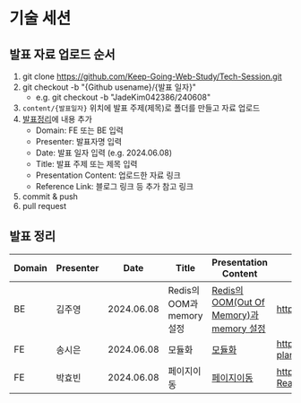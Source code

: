 # 기술 세션

## 발표 자료 업로드 순서

1. git clone https://github.com/Keep-Going-Web-Study/Tech-Session.git
2. git checkout -b "{Github usename}/{발표 일자}"
   - e.g. git checkout -b "JadeKim042386/240608"
3. `content/{발표일자}` 위치에 발표 주제(제목)로 폴더를 만들고 자료 업로드
4. [발표정리](#발표-정리)에 내용 추가
   - Domain: FE 또는 BE 입력
   - Presenter: 발표자명 입력
   - Date: 발표 일자 입력 (e.g. 2024.06.08)
   - Title: 발표 주제 또는 제목 입력
   - Presentation Content: 업로드한 자료 링크
   - Reference Link: 블로그 링크 등 추가 참고 링크
5. commit & push
6. pull request

## 발표 정리

| Domain | Presenter | Date       | Title                     | Presentation Content                                                                              | Reference Link                                                                                     |
| ------ | --------- | ---------- | ------------------------- | ------------------------------------------------------------------------------------------------- | -------------------------------------------------------------------------------------------------- |
| BE     | 김주영    | 2024.06.08 | Redis의 OOM과 memory 설정 | [Redis의 OOM(Out Of Memory)과 memory 설정](./content/2024_06_08/Redis의%20OOM과%20memory%20설정/) | https://kjy042386.tistory.com/539                                                                  |
| FE     | 송시은    | 2024.06.08 | 모듈화                    | [모듈화](./content/2024_06_08/모듈화/)                                                            | https://sienna-planet.notion.site/746b3cbe45424d15b3c32f42e6be9dda |                                                                                                 |
| FE     | 박효빈    | 2024.06.08 | 페이지이동                | [페이지이동](./content/2024_06_08/페이지이동)                                                     | https://simple-relish-748.notion.site/JavaScript-HTML-React-d2d90bd92f71444fbff2bde0620f712f?pvs=4 |
